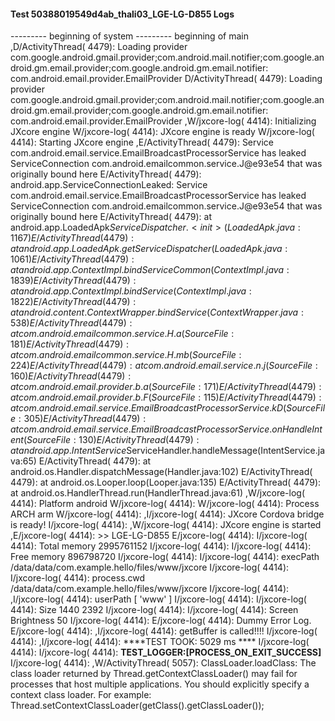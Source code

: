 #### Test 50388019549d4ab_thali03_LGE-LG-D855 Logs

--------- beginning of system
--------- beginning of main
,D/ActivityThread( 4479): Loading provider com.google.android.gmail.provider;com.android.mail.notifier;com.google.android.gm.email.provider;com.google.android.gm.email.notifier: com.android.email.provider.EmailProvider
D/ActivityThread( 4479): Loading provider com.google.android.gmail.provider;com.android.mail.notifier;com.google.android.gm.email.provider;com.google.android.gm.email.notifier: com.android.email.provider.EmailProvider
,W/jxcore-log( 4414): Initializing JXcore engine
W/jxcore-log( 4414): JXcore engine is ready
W/jxcore-log( 4414): Starting JXcore engine
,E/ActivityThread( 4479): Service com.android.email.service.EmailBroadcastProcessorService has leaked ServiceConnection com.android.emailcommon.service.J@e93e54 that was originally bound here
E/ActivityThread( 4479): android.app.ServiceConnectionLeaked: Service com.android.email.service.EmailBroadcastProcessorService has leaked ServiceConnection com.android.emailcommon.service.J@e93e54 that was originally bound here
E/ActivityThread( 4479): 	at android.app.LoadedApk$ServiceDispatcher.<init>(LoadedApk.java:1167)
E/ActivityThread( 4479): 	at android.app.LoadedApk.getServiceDispatcher(LoadedApk.java:1061)
E/ActivityThread( 4479): 	at android.app.ContextImpl.bindServiceCommon(ContextImpl.java:1839)
E/ActivityThread( 4479): 	at android.app.ContextImpl.bindService(ContextImpl.java:1822)
E/ActivityThread( 4479): 	at android.content.ContextWrapper.bindService(ContextWrapper.java:538)
E/ActivityThread( 4479): 	at com.android.emailcommon.service.H.a(SourceFile:181)
E/ActivityThread( 4479): 	at com.android.emailcommon.service.H.mb(SourceFile:224)
E/ActivityThread( 4479): 	at com.android.email.service.n.j(SourceFile:160)
E/ActivityThread( 4479): 	at com.android.email.provider.b.a(SourceFile:171)
E/ActivityThread( 4479): 	at com.android.email.provider.b.F(SourceFile:115)
E/ActivityThread( 4479): 	at com.android.email.service.EmailBroadcastProcessorService.kD(SourceFile:305)
E/ActivityThread( 4479): 	at com.android.email.service.EmailBroadcastProcessorService.onHandleIntent(SourceFile:130)
E/ActivityThread( 4479): 	at android.app.IntentService$ServiceHandler.handleMessage(IntentService.java:65)
E/ActivityThread( 4479): 	at android.os.Handler.dispatchMessage(Handler.java:102)
E/ActivityThread( 4479): 	at android.os.Looper.loop(Looper.java:135)
E/ActivityThread( 4479): 	at android.os.HandlerThread.run(HandlerThread.java:61)
,W/jxcore-log( 4414): Platform android
W/jxcore-log( 4414): 
W/jxcore-log( 4414): Process ARCH arm
W/jxcore-log( 4414): 
,I/jxcore-log( 4414): JXcore Cordova bridge is ready!
I/jxcore-log( 4414): 
,W/jxcore-log( 4414): JXcore engine is started
,E/jxcore-log( 4414): >> LGE-LG-D855
E/jxcore-log( 4414): 
I/jxcore-log( 4414): Total memory 2995761152
I/jxcore-log( 4414): 
I/jxcore-log( 4414): Free memory 896798720
I/jxcore-log( 4414): 
I/jxcore-log( 4414): execPath /data/data/com.example.hello/files/www/jxcore
I/jxcore-log( 4414): 
I/jxcore-log( 4414): process.cwd /data/data/com.example.hello/files/www/jxcore
I/jxcore-log( 4414): 
,I/jxcore-log( 4414): userPath [ 'www' ]
I/jxcore-log( 4414): 
I/jxcore-log( 4414): Size 1440 2392
I/jxcore-log( 4414): 
I/jxcore-log( 4414): Screen Brightness 50
I/jxcore-log( 4414): 
E/jxcore-log( 4414): Dummy Error Log.
E/jxcore-log( 4414): 
,I/jxcore-log( 4414): getBuffer is called!!!!
I/jxcore-log( 4414): 
,I/jxcore-log( 4414): ****TEST TOOK:  5029  ms ****
I/jxcore-log( 4414): 
I/jxcore-log( 4414): ****TEST_LOGGER:[PROCESS_ON_EXIT_SUCCESS]****
I/jxcore-log( 4414): 
,W/ActivityThread( 5057): ClassLoader.loadClass: The class loader returned by Thread.getContextClassLoader() may fail for processes that host multiple applications. You should explicitly specify a context class loader. For example: Thread.setContextClassLoader(getClass().getClassLoader());
